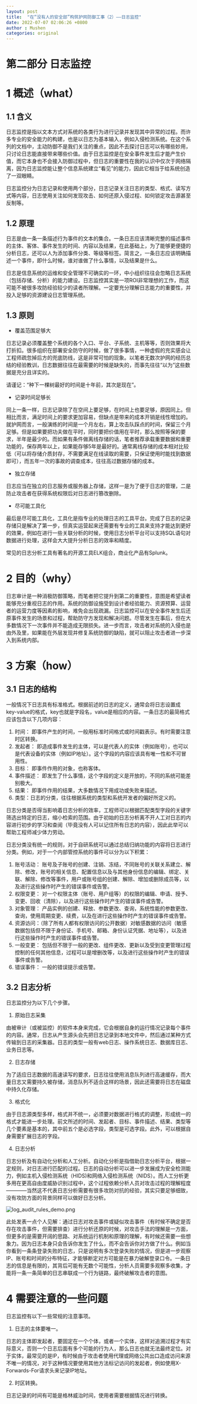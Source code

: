```yaml
---
layout: post
title:  "在“没有人的安全部”构筑护网防御工事（2）——日志监控"
date: 2022-07-07 02:06:26 +0800
author : Mushen
categories: original
---
```



# 第二部分 日志监控

# 1 概述（what）

## 1.1 含义

日志监控是指以文本方式对系统的各类行为进行记录并发现其中异常的过程。而许多专业的安全能力的构建，也是以日志为基本输入，例如入侵检测系统。在这个系列的文档中，主动防御不是我们关注的重点，因此不去探讨日志可以有哪些妙用，只讨论日志能直接带来哪些价值。由于日志监控是在安全事件发生后才能产生价值，而它本身也不会接入防御过程中，但日志的重要性在我的认识中仅次于网络隔离，因为日志监控能让整个信息系统建立“看见”的能力，因此它相当于给系统创造了一双眼睛。

日志监控分为日志记录和使用两个部分，日志记录关注日志的类型、格式、读写方式等内容，日志使用关注如何发现攻击、如何还原入侵过程、如何锁定攻击源甚至反制等。

## 1.2 原理

日志是由一条一条描述行为事件的文本的集合。一条日志应该清晰完整的描述事件的主体、客体、事件发生的时间、内容以及结果，在此基础上，为了能够更便捷的分析日志，还可以人为添加事件分类、等级等标签。简言之，一条日志应该明确描述一个事件，即什么时候，谁对谁做了什么事情，以及结果是什么。

日志是信息系统的运维和安全管理不可确实的一环，中小组织往往会忽略日志系统（包括存储、分析）的能力建设。日志监控其实是一项ROI非常理想的工作，而这可能不被很多攻防经验较少的读者所理解。一定要充分理解日志能力的重要性，并投入足够的资源建设日志管理系统。

## 1.3 原则

+ 覆盖范围足够大

日志记录必须覆盖整个系统的各个入口、平台、子系统、主机等等，否则效果将大打折扣。很多组织在部署安全防守的时候，做了很多事情，一种虚假的充实感会让工程师疏忽掉后方的兜底防线，这是非常可怕的现象。以笔者无数次护网的经历总结的经验教训，日志数据往往在最需要的时候是缺失的，而事先往往“以为”这些数据是充分且详实的。

请谨记：“种下一棵树最好的时间是十年前，其次是现在”。

+ 记录时间足够长

同上一条一样，日志记录除了在空间上要足够，在时间上也要足够，原因同上。但相比而言，满足时间上的要求更加容易，但缺点是带来的成本开销是线性增加的。就护网而言，一般演练的时间是一个月左右，算上攻击队踩点的时间，保留三个月足够。但是如果要把功夫做在平时，同时要把价值用在平时，那么按照等保的要求，半年是最少的。而如果有条件做离线存储的话，笔者推荐承载重要数据和重要功能的，保存两年以上，如果能存够5年是最好的。通常离线存储的成本相对比较低（可以将存储介质封存，不需要满足在线读取的需要，只保证使用时能找到数据即可），而五年一次的事故的调查成本，往往高过数据存储的成本。

+ 独立存储

日志应当在独立的日志服务或服务器上存储，这样一是为了便于日志的管理，二是防止攻击者在获得系统权限后对日志进行篡改删除。


+ 尽可能工具化

最后是尽可能工具化，工具化是指专业的处理日志的工具平台。完成了日志的记录存储只是解决了第一步，但真实运营起来还需要有专业的工具来支持才能达到更好的效果，例如在进行一些关联分析的时候，使用日志分析平台可以支持SQL语句对数据进行处理，这样会大大提升分析日志的效率和精度。

常见的日志分析工具有著名的开源工具ELK组合，商业化产品有Splunk。

# 2 目的（why）

日志审计是一种消极防御策略，而笔者把它提升到第二的重要性，意图是希望读者能够充分重视日志的作用。系统的防御设施受到设计者经验能力、资源预算、运营者的运营力度等因素的影响，难免会出现疏漏。日志监控可以在安全事件发生后还原事件发生的场景和过程，帮助防守方发现和解决问题。尽管发生在事后，但在大多数情况下一次事件并不能造成无限损失。进一步而言，攻击者对系统的入侵也是由外及里，如果能在外层发现并修复系统防御的缺陷，就可以阻止攻击者进一步深入到系统内部。


# 3 方案（how）

## 3.1 日志的结构
一般情况下日志具有标准格式。根据前述的日志的定义，通常会将日志设置成key-value的格式，key也就是字段名，value是相应的内容。一条日志的最简格式应该包含以下几项内容：
1. 时间： 即事件产生的时间，一般用标准时间格式或时间戳表示。有时需要注意时区转换。
2. 发起者： 即造成事件发生的主体，可以是代表人的实体（例如账号），也可以是代表设备的实体（例如IP地址）。这个字段的内容应该具有唯一性和不可冒用性。
3. 目标： 即事件作用的对象，也称客体。
4. 事件描述： 即发生了什么事情，这个字段的定义是开放的，不同的系统可能差别极大。
5. 结果： 即事件作用的结果，大多数情况下用成功或失败来描述。
6. 类型：日志的分类，往往根据系统的类型和系统开发者的偏好所定义的。

日志分类是否得当影响着日志分析的效率，工程师可以根据匹配类型字段的关键字筛选出特定的日志，缩小检索的范围。由于初始的日志分析离不开人工对日志的内容进行初步的学习和查阅（毕竟没有人可以记住所有日志的内容），因此此举可以帮助工程师减少体力劳动。


日志分类没有统一的规则，对于自研系统可以通过总结归纳功能的内容将日志进行分类。例如，对于一个内部管控系统的事件可以分为以下积累：

1. 账号活动： 账号及子账号的创建、注销、冻结，不同账号的关联关系建立、解除、修改，账号的相关信息、配置信息以及与其他身份信息的编辑、绑定、关联、解除、修改等事件，用户或账号组的创建、解除、增加或删除成员等，以及进行这些操作时产生的错误事件或告警。
2. 权限变更： 对一个权限主体（账号、用户组等）的权限的编辑、申请、授予、变更、回收（清除），以及进行这些操作时产生的错误事件或告警。
3. 对象管理： 产品实例的创建、释放、参数更改、查询，系统性能的参数更改、查询，使用周期变更、续费，以及在进行这些操作时产生的错误事件或告警。
4. 资源访问：（除了所有人都有权限访问的公开数据）对敏感数据的访问（敏感数据包括但不限于身份证、手机号、邮箱、身份认证凭据、地址等），以及进行这些操作时产生的错误事件或告警。
5. 一般变更： 包括但不限于一般的更改、组件更改、更新以及受到变更管理过程控制的任何其他信息，过程可以是增删改等，以及进行这些操作时产生的错误事件或告警。
6. 错误事件： 一般的错误提示或告警。


## 3.2 日志分析

日志监控分为以下几个步骤。

1. 原始日志采集

由被审计（或被监控）的软件本身来完成，它会根据自身的运行情况记录每个事件的内容。通常，日志从产生源头会先把日志记录到本地文件中，然后通过某种方式传输到日志的采集器。日志的类型一般有web日志、操作系统日志、数据库日志、业务日志等。

2. 日志存储

为了适应日志数据的高速读写的要求，日志往往使用消息队列进行高速缓存，而大量日志又需要持久被存储，消息队列不适合这样的场景，因此还需要将日志在磁盘中持久化存储。

3. 格式化

由于日志源类型多样，格式并不统一，必须要对数据进行格式的调整，形成统一的格式才能进一步处理。前文所述的时间、发起者、目标、事件描述、结果、类型等几个要素是基本的，其中前五个是必选字段，类型是可选字段。此外，可以根据自身需要扩展日志的字段。

4. 日志分析

日志分析及有自动化分析和人工分析。自动化分析是指借助日志分析平台，根据一定规则，对日志进行匹配的过程。日志的自动分析可以进一步发展成为安全检测能力，例如主机入侵检测系统（HIDS)和网络入侵检测系统（NIDS）。而人工分析更多用在更高自由度威胁识别过程中，这个过程依赖分析人员对攻击过程的理解程度————当然这不代表日志分析需要有很多攻防对抗的经验，其实只要足够细致，没有攻防方面的背景同样可以做好日志分析。

![log_audit_rules_demo.png](/assets/img/log_audit_rules_demo.png)

此处发表一点个人见解：通过日志对攻击事件或疑似攻击事件（有时候不确定是否存在攻击事件，但需要排查）进行分析还原的时候，对攻击手法的理解是一方面，但更多的是需要开阔的思路、对系统运行机制和原理的理解，有时候还需要一些想象力。因为日志本身只会告诉你发生了什么，而不会告诉你对方做了什么。例如当你看到一条条登录失败的日志，只是说明有多次登录失败的情况，但是进一步观察IP、账号和时间的分布特征，才能够断定对方可能是在暴力破解登录口令。一条日志的信息是有限的，其背后可能有无数个可能性，分析人员需要多观察多收集，才能将一条一条简单的日志串联成一个行为链路，最终破解攻击者的意图。


# 4 需要注意的一些问题

日志监控有以下一些常规的注意事项。

1. 日志的主体要唯一。

日志的主体即发起者，要固定在一个个体，或者一个实体，这样对追溯过程才有实际意义，否则一个日志后面有多个可能的行为人，那么日志也就无法最终定位。对于实体，最常见的是IP，有时候由于攻击者使用代理或网络公共出口造成访问来源不唯一的情况，对于这种情况要使用其他方法标记访问的发起者，例如使用X-Forwards-For请求头来记录IP地址。

2. 时区转换。

日志记录的时间有可能是格林威治时间，使用者需要根据情况进行转换。

